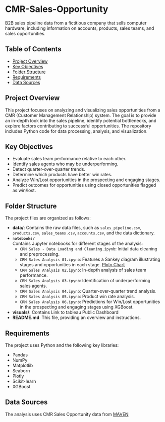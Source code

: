 # CMR-Sales-Opportunity
B2B sales pipeline data from a fictitious company that sells computer hardware, including information on accounts, products, sales teams, and sales opportunities.

## Table of Contents
- [Project Overview](#project-overview)
- [Key Objectives](#key-objectives)
- [Folder Structure](#folder-structure)
- [Requirements](#requirements)
- [Data Sources](#data-sources)


## Project Overview
This project focuses on analyzing and visualizing sales opportunities from a CMR (Customer Management Relationship) system. The goal is to provide an in-depth look into the sales pipeline, identify potential bottlenecks, and explore factors contributing to successful opportunities.
The repository includes Python code for data processing, analysis, and visualization. 

## Key Objectives
- Evaluate sales team performance relative to each other.
- Identify sales agents who may be underperforming.
- Detect quarter-over-quarter trends.
- Determine which products have better win rates.
- Analyze Win/Lost opportunities in the prospecting and engaging stages.
- Predict outcomes for opportunities using closed opportunities flagged as win/lost.

## Folder Structure
The project files are organized as follows:

- **data/**: Contains the raw data files, such as `sales_pipeline.csv`, `products.csv`, `sales_teams.csv`, `accounts.csv`, and the data dictionary.
- **`notebooks/`**  
  Contains Jupyter notebooks for different stages of the analysis:
  - `CRM Sales - Data Loading and Cleaning.ipynb`: Initial data cleaning and preprocessing.
  - `CRM Sales Analysis 01.ipynb`: Features a Sankey diagram illustrating stages and opportunities in each stage. [Ploty Chart](https://nbviewer.org/github/migbenav/CMR-Sales-Opportunity/blob/main/notebooks/CMR%20Sales%20Analysis%2001.ipynb)
  - `CRM Sales Analysis 02.ipynb`: In-depth analysis of sales team performance.
  - `CRM Sales Analysis 03.ipynb`: Identification of underperforming sales agents.
  - `CRM Sales Analysis 04.ipynb`: Quarter-over-quarter trend analysis.
  - `CRM Sales Analysis 05.ipynb`: Product win rate analysis.
  - `CRM Sales Analysis 06.ipynb`: Predictions for Win/Lost opportunities in the prospecting and engaging stages using XGBoost.
- **visuals/**: Contains Link to tableau Public Dashboard
- **README.md**: This file, providing an overview and instructions.

## Requirements

The project uses Python and the following key libraries:
- Pandas
- NumPy
- Matplotlib
- Seaborn
- Plotly
- Scikit-learn
- XGBoost

## Data Sources
The analysis uses CMR Sales Opportunity data from [MAVEN](https://mavenanalytics.io/data-playground?accessType=open&dataStructure=Multiple%20tables&order=date_added%2Cdesc&tags=Business)
